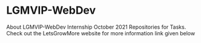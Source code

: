 # LGMVIP-WebDev
About LGMVIP-WebDev Internship October 2021 Repositories for Tasks. Check out the LetsGrowMore website for more information link given below
